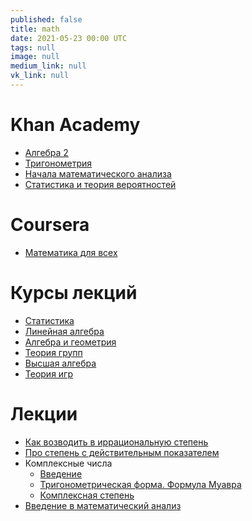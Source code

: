 ```yaml
---
published: false
title: math
date: 2021-05-23 00:00 UTC
tags: null
image: null
medium_link: null
vk_link: null
---
```


Khan Academy
============

* [Алгебра 2](https://www.khanacademy.org/math/algebra2)
* [Тригонометрия](https://www.khanacademy.org/math/trigonometry)
* [Начала математического анализа](https://www.khanacademy.org/math/precalculus)
* [Статистика и теория вероятностей](https://www.khanacademy.org/math/statistics-probability)

Coursera
========

* [Математика для всех](https://www.coursera.org/learn/matematika-dlya-vseh)

Курсы лекций
============

* [Статистика](https://www.youtube.com/playlist?list=PLDrmKwRSNx7K3oySk9znyI4kolE8wQElL)
* [Линейная алгебра](https://www.youtube.com/playlist?list=PLVjLpKXnAGLXPaS7FRBjd5yZeXwJxZil2)
* [Алгебра и геометрия](https://youtube.com/playlist?list=PL4_hYwCyhAvbl0Q8dZRLJBdzc6j9S_p70)
* [Теория групп](https://www.youtube.com/playlist?list=PLgP3zuGMvbyp1fZ0uLMMkbUeTFgI6qLZ1)
* [Высшая алгебра](https://www.youtube.com/playlist?list=PL-_cKNuVAYAWNayB696aQFTPcP6HiIC1c)
* [Теория игр](https://www.youtube.com/playlist?list=PLlx2izuC9gjj4crXUkw2luo8JfNCfmbkn)

Лекции
======

* [Как возводить в иррациональную степень](https://youtu.be/9oBMwGcNjUs)
* [Про степень с действительным показателем](https://youtu.be/h7hIt2ekYqA)
* Комплексные числа
  * [Введение](https://youtu.be/4N1qybcVb1s)
  * [Тригонометрическая форма. Формула Муавра](https://youtu.be/GGaZ5IJEjXw)
  * [Комплексная степень](https://youtu.be/5gq4P63m9CA)
* [Введение в математический анализ](https://youtu.be/IlJyOGIboh8)
